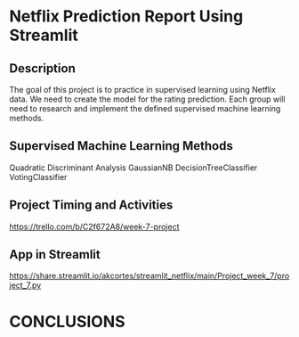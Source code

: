 # Netflix Prediction Report Using Streamlit

## Description

The goal of this project is to practice in supervised learning using Netflix data. We need to create the model for the rating prediction. Each group will need to research and implement the defined supervised machine learning methods.

## Supervised Machine Learning Methods

Quadratic Discriminant Analysis
GaussianNB
DecisionTreeClassifier
VotingClassifier

## Project Timing and Activities

https://trello.com/b/C2f672A8/week-7-project


## App in Streamlit

https://share.streamlit.io/akcortes/streamlit_netflix/main/Project_week_7/project_7.py

# CONCLUSIONS

